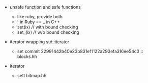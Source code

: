 * unsafe function and safe functions
  * like ruby, provide both
  * ! in Ruby == _ in C++
  * set(ix) // with bound checking
  * set_(ix) // w/o bound checking

* iterator wrapping std::iterator
  * set commit 22991442b40e23b831ef1122a293efa316ee54c3 :: blocks.hh

* iterator
  * sett bitmap.hh
